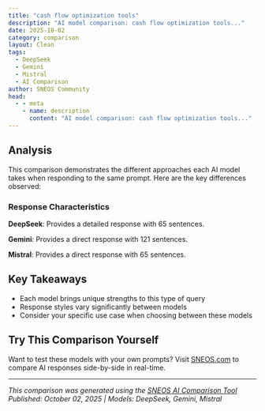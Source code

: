 ```yaml
---
title: "cash flow optimization tools"
description: "AI model comparison: cash flow optimization tools..."
date: 2025-10-02
category: comparison
layout: Clean
tags:
  - DeepSeek
  - Gemini
  - Mistral
  - AI Comparison
author: SNEOS Community
head:
  - - meta
    - name: description
      content: "AI model comparison: cash flow optimization tools..."
---
```


<ChatComparison
  title="cash flow optimization tools"
  prompt="cash flow optimization tools"
  :responses='{
    "DeepSeek": "Of course. Here is a comprehensive guide to cash flow optimization tools, broken down by category and use case.\n\nCash flow optimization isn\u0027t just about one magic tool; it\u0027s about using a combination of **strategies, software, and financial instruments** to get money in faster, manage it smarter, and pay it out more strategically.\n\n---\n\n### 1. Core Cash Flow Management \u0026 Forecasting Software\nThese are the foundational tools for visibility and proactive management.\n\n| Tool Type | What It Does | Key Features | Best For |\n| :--- | :--- | :--- | :--- |\n| **Dedicated Cash Flow Platforms** | Connects to bank accounts, accounting software, and other data sources to provide real-time cash flow visibility and forecasting. | - Automated cash flow forecasting (short \u0026 long-term) \u003Cbr\u003E- Scenario planning (\u0022what if\u0022 analysis) \u003Cbr\u003E- Cash flow alerts and insights \u003Cbr\u003E- Integrations with banks \u0026 accounting software | Businesses that want a dedicated, powerful view of their cash flow beyond basic accounting. |\n| **Advanced Accounting Software** | Most modern accounting platforms have built-in cash flow reporting and forecasting modules. | - Basic cash flow statements \u003Cbr\u003E- Accounts Receivable (AR) \u0026 Accounts Payable (AP) aging reports \u003Cbr\u003E- Integrated invoicing and bill pay \u003Cbr\u003E- Bank reconciliation | Small to medium businesses already using these platforms for their core accounting. |\n| **Spreadsheets (Excel/Google Sheets)** | The classic, manual tool for building custom cash flow models. | - Ultimate flexibility and control \u003Cbr\u003E- Can be as simple or complex as needed \u003Cbr\u003E- Direct data input and manipulation | Financial analysts, startups, and businesses with unique modeling needs. Requires manual upkeep. |\n\n**Popular Examples:**\n*   **Dedicated:** **CashAnalytics**, **Float**, **Pulse**, **Fathom**, **PlanGuru**\n*   **Accounting Software:** **QuickBooks Online** (Cash Flow Planner), **Xero** (Cash Flow, Analytics), **FreshBooks**, **Sage Intacct**\n\n---\n\n### 2. Tools to Accelerate Incoming Cash (Accounts Receivable)\nGetting paid faster is a primary lever for optimization.\n\n| Tool Type | What It Does | Key Features | Best For |\n| :--- | :--- | :--- | :--- |\n| **Online Invoicing \u0026 Payment Platforms** | Sends professional digital invoices with integrated \u0022Pay Now\u0022 buttons. | - Recurring invoices \u0026 auto-billing \u003Cbr\u003E- Multiple payment methods (Credit Card, ACH, PayPal) \u003Cbr\u003E- Automatic payment reminders \u003Cbr\u003E- Low-fee ACH bank transfer options | Service-based businesses, freelancers, B2B companies. |\n| **Digital Payment Acceptance** | Allows you to accept payments via credit card, debit card, and digital wallets. | - Mobile card readers (Square, SumUp) \u003Cbr\u003E- Online payment gateways (Stripe, PayPal) \u003Cbr\u003E- Virtual Terminals for phone orders | Retailers, e-commerce, restaurants, and anyone selling in person or online. |\n| **AR Automation Software** | Automates the entire accounts receivable process from invoice to collection. | - Automated invoice delivery \u0026 follow-ups \u003Cbr\u003E- Customer payment portals \u003Cbr\u003E- Collections management dashboards \u003Cbr\u003E- Deduction management | Medium to large businesses with high volumes of invoices and complex AR processes. |\n\n**Popular Examples:**\n*   **Invoicing:** **QuickBooks**, **Xero**, **FreshBooks**, **Zoho Invoice**, **Wave**\n*   **Payments:** **Stripe**, **Square**, **PayPal**, **Authorize.Net**\n*   **AR Automation:** **Versapay**, **Gaviti**, **HighRadius**\n\n---\n\n### 3. Tools to Manage Outgoing Cash (Accounts Payable)\nControlling when and how you pay is just as important.\n\n| Tool Type | What It Does | Key Features | Best For |\n| :--- | :--- | :--- | :--- |\n| **AP Automation Software** | Streamlines and automates the bill payment process. | - Digital invoice capture (no paper) \u003Cbr\u003E- Automated approval workflows \u003Cbr\u003E- Scheduled and batch payments \u003Cbr\u003E- Early payment discount capture | Businesses looking to reduce manual data entry, improve control, and capture savings. |\n| **Corporate Credit Cards \u0026 Spend Management** | Provides visibility and control over employee spending. | - Set spending limits \u003Cbr\u003E- Enforce company policy \u003Cbr\u003E- Real-time expense tracking \u003Cbr\u003E- Simplified reconciliation | Companies with remote teams, traveling employees, or those wanting to curb uncontrolled spending. |\n| **Virtual Credit Cards (vCards)** | Generate single-use or merchant-locked card numbers for payments. | - Enhanced security (reduces fraud risk) \u003Cbr\u003E- Can be set with specific limits and dates \u003Cbr\u003E- Often offer cashback rewards | Paying vendors online, especially for one-time purchases or to control subscription costs. |\n\n**Popular Examples:**\n*   **AP Automation:** **Bill.com**, **Melio**, **Ramp**, **MineralTree**\n*   **Spend Management:** **Ramp**, **Brex**, **Airbase**, **Spendesk**\n\n---\n\n### 4. Tools for Accessing Capital \u0026 Managing Surplus\nOptimizing cash also means bridging gaps and putting idle cash to work.\n\n| Tool Type | What It Does | Key Features | Best For |\n| :--- | :--- | :--- | :--- |\n| **Online Lenders \u0026 Line of Credit** | Provides fast access to working capital, often with a simpler process than traditional banks. | - Quick application and funding \u003Cbr\u003E- Revolving lines of credit \u003Cbr\u003E- Term loans \u003Cbr\u003E- Revenue-based financing | Businesses needing to cover short-term cash flow gaps, seasonal inventory purchases, or growth opportunities. |\n| **Invoice Factoring \u0026 Financing** | Converts your outstanding invoices into immediate cash. | - Sell invoices for a percentage of their value \u003Cbr\u003E- Factor handles collections (Factoring) \u003Cbr\u003E- You retain collections (Financing) | B2B companies with long invoice payment terms (e.g., 60-90 days) and strong invoices but poor cash flow. |\n| **Business Treasury \u0026 Savings Accounts** | Allows you to earn a return on your cash reserves. | - Higher interest rates than standard business checking \u003Cbr\u003E- FDIC insurance \u003Cbr\u003E- Easy transfers to/from operating accounts | Businesses with significant cash surpluses that want to earn interest while maintaining liquidity. |\n\n**Popular Examples:**\n*   **Lending/LOC:** **Bluevine**, **OnDeck**, **Kabbage (from American Express)**\n*   **Invoice Financing:** **Fundbox**, **BlueVine**\n*   **High-Yield Accounts:** **Mercury Treasury**, **Brex Cash**, **Various online banks**\n\n---\n\n### How to Choose the Right Tools: A Step-by-Step Guide\n\n1.  **Diagnose Your Pain Points:**\n    *   Are you always waiting on client payments? \u2192 Focus on **AR \u0026 Invoicing Tools**.\n    *   Can you not predict your cash position in 90 days? \u2192 Focus on **Forecasting Software**.\n    *   Are you drowning in paperwork for bill pay? \u2192 Focus on **AP Automation**.\n    *   Do you have frequent cash shortfalls? \u2192 Explore **Lending/LOC Options**.\n\n2.  **Assess Your Tech Stack:**\n    *   The best tool is one that integrates seamlessly with your existing accounting software (QuickBooks, Xero, etc.) and your bank.\n\n3.  **Consider Scalability:**\n    *   A simple invoicing tool might work for a freelancer, but a growing company will need a more robust AR automation platform.\n\n4.  **Calculate the ROI:**\n    *   Will the tool help you capture early payment discounts? Reduce late payments? Save admin hours? Weigh these savings against the subscription cost.\n\n### Summary\n\nCash flow optimization is a continuous process, not a one-time setup. The most effective approach is to:\n\n*   **Use forecasting software** to see the future.\n*   **Use AR tools** to pull cash in faster.\n*   **Use AP tools** to push cash out smarter.\n*   **Use capital/savings tools** to bridge gaps and grow reserves.\n\nStart with the area causing the biggest bottleneck and build your toolkit from there.",
    "Gemini": "Okay, let\u0027s explore cash flow optimization tools.  To give you the most helpful information, I\u0027ll break this down into different categories and consider various needs.\n\n**I. Understanding Cash Flow Optimization**\n\nFirst, a quick reminder of what we\u0027re aiming for:\n\n*   **Improving Cash Flow:**  This means increasing the amount of cash coming into your business and/or decreasing the amount of cash going out.\n*   **Predicting Cash Flow:**  Accurately forecasting your future cash position to make informed decisions.\n*   **Managing Cash Flow:**  Effectively tracking and controlling your cash inflows and outflows to ensure you have enough cash to meet your obligations and invest in growth.\n\n**II. Categories of Tools**\n\nHere are the primary categories of tools that can help with cash flow optimization:\n\n1.  **Accounting Software:**\n\n    *   **What They Do:** The foundation for most cash flow management.  They track income, expenses, accounts receivable (money owed to you), and accounts payable (money you owe).\n    *   **Key Features for Cash Flow:**\n        *   Invoice management and automation (sending reminders, recurring invoices).\n        *   Bill payment management.\n        *   Bank reconciliation.\n        *   Financial reporting (Profit \u0026 Loss, Balance Sheet, Cash Flow Statement).\n        *   Cash flow forecasting (basic to advanced, depending on the software).\n        *   Integration with other tools (e.g., payment processors, CRM).\n    *   **Examples:**\n        *   **QuickBooks Online:**  Very popular, scalable, and has many integrations.  Good for small to medium-sized businesses.\n        *   **Xero:**  Another strong contender, known for its user-friendly interface and bank reconciliation features. Good for small to medium sized businesses.\n        *   **NetSuite:**  A more comprehensive ERP (Enterprise Resource Planning) system suitable for larger businesses with complex needs.  Includes advanced cash flow forecasting and management capabilities.\n        *   **Sage Intacct:** Cloud-based accounting software known for its advanced financial reporting and analytics capabilities.\n        *   **Zoho Books:** Affordable option, integrates with the Zoho suite of business apps.\n        *   **FreshBooks:**  Designed for freelancers and service-based businesses, with a focus on invoicing and time tracking.\n\n2.  **Dedicated Cash Flow Forecasting and Planning Software:**\n\n    *   **What They Do:** These tools focus *specifically* on forecasting and planning your cash flow, often with more advanced features than basic accounting software.\n    *   **Key Features:**\n        *   Scenario planning (\u0022what if\u0022 analysis).\n        *   Integration with multiple data sources (accounting software, CRM, bank accounts).\n        *   Cash flow projections based on various assumptions (sales growth, expense changes, payment terms).\n        *   Variance analysis (comparing actual results to forecasts).\n        *   Customizable dashboards and reports.\n        *   Short-term and long-term forecasting.\n    *   **Examples:**\n        *   **Float:**  Integrates with QuickBooks, Xero, and other accounting software.  Strong focus on cash flow forecasting and scenario planning.\n        *   **Pulse:**  Aimed at small businesses, helps track and manage cash flow with visual dashboards.\n        *   **Dryrun:**  Focuses on visual cash flow forecasting, scenario planning, and project-based cash flow.\n        *   **Futrli:**  Another popular forecasting tool with scenario planning and integration with accounting platforms.\n        *   **PlanGuru:**  Budgeting and forecasting software suitable for small and medium-sized businesses.\n        *   **Abacum:**  FP\u0026A platform for mid-market and enterprise companies.\n        *   **Jirav:** Financial planning and analysis software.\n\n3.  **Invoice Management and Payment Processing Tools:**\n\n    *   **What They Do:** Streamline the invoicing and payment process to get paid faster.  Faster payments directly improve cash flow.\n    *   **Key Features:**\n        *   Automated invoicing.\n        *   Online payment options (credit cards, ACH).\n        *   Payment reminders.\n        *   Subscription billing.\n        *   Integration with accounting software.\n    *   **Examples:**\n        *   **Stripe:**  A popular payment gateway with robust APIs and developer tools.\n        *   **PayPal:**  A widely used online payment platform.\n        *   **Square:**  Good for businesses that also have in-person sales.\n        *   **Bill.com:**  Focuses on automating accounts payable and receivable.\n        *   **Due:** Invoicing and payments platform for freelancers and small businesses.\n\n4.  **Expense Management Tools:**\n\n    *   **What They Do:**  Help you track and control your expenses.\n    *   **Key Features:**\n        *   Receipt scanning and storage.\n        *   Expense reporting.\n        *   Automated expense tracking.\n        *   Budgeting and expense limits.\n        *   Integration with accounting software.\n    *   **Examples:**\n        *   **Expensify:**  Popular for expense tracking and reporting.\n        *   **Zoho Expense:**  Integrates with the Zoho suite.\n        *   **Rydoo:**  Expense management software with a focus on automation.\n        *   **Fyle:** Expense management platform with credit card integration.\n\n5.  **Treasury Management Systems (TMS):**\n\n    *   **What They Do:**  These are more sophisticated systems used by larger organizations to manage their cash, banking relationships, investments, and debt.\n    *   **Key Features:**\n        *   Cash position tracking.\n        *   Liquidity management.\n        *   Payment processing.\n        *   Debt management.\n        *   Investment management.\n        *   Risk management.\n        *   Bank reconciliation.\n    *   **Examples:**\n        *   **Kyriba:**  A leading TMS provider.\n        *   **Coupa:**  Offers treasury management as part of its broader business spend management platform.\n        *   **FIS Integrity:**  Another well-established TMS.\n        *   **TIS (Treasury Intelligence Solutions):** Cloud-based TMS.\n\n6.  **CRM (Customer Relationship Management) Systems:**\n\n    *   **What They Do:**  Help you manage your customer relationships and sales pipeline.  This indirectly impacts cash flow by improving sales forecasting and closing deals faster.\n    *   **Key Features:**\n        *   Sales pipeline management.\n        *   Sales forecasting.\n        *   Contact management.\n        *   Lead tracking.\n        *   Integration with accounting software.\n    *   **Examples:**\n        *   **Salesforce:**  The leading CRM platform.\n        *   **HubSpot CRM:**  A popular free CRM with paid upgrades.\n        *   **Zoho CRM:**  Another strong CRM option that integrates with Zoho Books and other Zoho apps.\n\n**III.  Choosing the Right Tools**\n\nTo select the best tools for your business, consider these factors:\n\n*   **Business Size and Complexity:**  A freelancer has different needs than a large corporation.\n*   **Budget:**  Tools range from free to very expensive.\n*   **Industry:**  Some industries have specific needs (e.g., construction, e-commerce).\n*   **Integration:**  Make sure the tools integrate with your existing systems.\n*   **Ease of Use:**  Choose tools that your team will actually use.\n*   **Scalability:**  Can the tools grow with your business?\n*   **Specific Pain Points:**  What are your biggest cash flow challenges? Focus on tools that address those issues.\n\n**IV.  Tips for Effective Cash Flow Optimization**\n\nBeyond the tools, remember these best practices:\n\n*   **Invoice promptly:**  Send invoices as soon as the work is completed.\n*   **Offer early payment discounts:**  Incentivize customers to pay faster.\n*   **Negotiate payment terms with suppliers:**  Try to extend payment deadlines.\n*   **Manage inventory carefully:**  Avoid overstocking.\n*   **Track your cash flow regularly:**  Monitor your inflows and outflows to identify potential problems.\n*   **Create a cash flow forecast:**  Project your future cash position to make informed decisions.\n*   **Have a line of credit:**  A safety net in case of unexpected cash flow shortages.\n*   **Consider factoring or invoice financing:**  Get paid faster by selling your invoices to a third party.\n*   **Automate processes:**  Reduce errors and save time.\n*   **Regularly review your pricing and costs:**  Ensure that you are charging enough and that your expenses are under control.\n\n**V.  Example Scenarios**\n\n*   **Freelancer:**  Might use FreshBooks for invoicing and tracking expenses, and a simple spreadsheet for basic cash flow forecasting.\n*   **Small Retail Business:**  Could use QuickBooks Online for accounting, Square for payment processing, and Float for cash flow forecasting.\n*   **Medium-Sized Manufacturing Company:**  Might use NetSuite for ERP, Bill.com for accounts payable automation, and a dedicated TMS for treasury management.\n\nBy understanding the different types of tools available and considering your specific needs, you can choose the right solutions to optimize your cash flow and improve the financial health of your business. Good luck!\n",
    "Mistral": "Cash flow optimization is crucial for businesses to ensure liquidity, manage expenses, and plan for future investments. Several tools and strategies can help optimize cash flow. Here are some popular tools and techniques:\n\n### Cash Flow Management Software\n1. **QuickBooks**: Offers comprehensive cash flow management features, including invoicing, expense tracking, and financial reporting.\n2. **Xero**: Provides real-time cash flow tracking, invoicing, and integration with various financial tools.\n3. **FreshBooks**: Focuses on small businesses, offering invoicing, expense tracking, and cash flow forecasting.\n4. **Sage Intacct**: Suitable for larger businesses, offering advanced financial management and cash flow analytics.\n5. **Zoho Books**: Integrates with other Zoho apps for a comprehensive business management solution, including cash flow management.\n\n### Cash Flow Forecasting Tools\n1. **Float**: Integrates with accounting software to provide real-time cash flow forecasting.\n2. **PlanGuru**: Offers detailed cash flow forecasting and budgeting tools.\n3. **CashFlowTool**: Provides cash flow forecasting and scenario planning.\n4. **Pulse**: Focuses on cash flow management and forecasting for small businesses.\n\n### Invoicing and Payment Tools\n1. **Stripe**: Facilitates online payments and invoicing, helping to speed up cash collection.\n2. **PayPal**: Offers invoicing and payment solutions, making it easier to receive payments quickly.\n3. **Square**: Provides point-of-sale systems and invoicing tools for small businesses.\n4. **Chargebee**: Specializes in subscription billing and invoicing, helping to manage recurring revenue.\n\n### Expense Management Tools\n1. **Expensify**: Automates expense reporting and reimbursement, helping to manage and reduce expenses.\n2. **Concur**: Offers comprehensive expense management solutions, including travel and expense reporting.\n3. **Zoho Expense**: Integrates with Zoho Books for seamless expense tracking and management.\n4. **Brex**: Provides corporate cards and expense management tools for startups and small businesses.\n\n### Inventory Management Tools\n1. **Upserve**: Offers inventory management and analytics for restaurants and retail businesses.\n2. **Cin7**: Provides inventory and order management solutions, helping to optimize stock levels and reduce costs.\n3. **Zoho Inventory**: Integrates with Zoho Books for seamless inventory and cash flow management.\n4. **TradeGecko**: Offers inventory and order management, helping to streamline operations and improve cash flow.\n\n### Financial Planning and Analysis (FP\u0026A) Tools\n1. **Adaptive Insights**: Provides budgeting, forecasting, and reporting tools for financial planning.\n2. **Anaplan**: Offers advanced financial planning and analysis tools, including cash flow forecasting.\n3. **Prophix**: Provides corporate performance management solutions, including cash flow planning and analysis.\n4. **Host Analytics**: Offers financial planning, budgeting, and forecasting tools for enterprise-level businesses.\n\n### Strategies for Cash Flow Optimization\n1. **Invoice Factoring**: Selling invoices to a third party to receive immediate cash.\n2. **Early Payment Discounts**: Offering discounts to customers who pay early to encourage faster payments.\n3. **Credit Management**: Implementing strict credit policies and monitoring customer creditworthiness.\n4. **Cost Reduction**: Identifying and reducing unnecessary expenses to improve cash flow.\n5. **Inventory Optimization**: Managing inventory levels to reduce holding costs and improve cash flow.\n6. **Cash Flow Forecasting**: Regularly updating cash flow forecasts to anticipate shortfalls and plan accordingly.\n\nBy leveraging these tools and strategies, businesses can effectively manage and optimize their cash flow, ensuring financial stability and growth."
  }'
  published-date="11:36"
/>

## Analysis

This comparison demonstrates the different approaches each AI model takes when responding to the same prompt. Here are the key differences observed:

### Response Characteristics

**DeepSeek**: Provides a detailed response with 65 sentences. 

**Gemini**: Provides a direct response with 121 sentences. 

**Mistral**: Provides a direct response with 65 sentences. 

## Key Takeaways

- Each model brings unique strengths to this type of query
- Response styles vary significantly between models
- Consider your specific use case when choosing between these models

## Try This Comparison Yourself

Want to test these models with your own prompts? Visit [SNEOS.com](https://sneos.com) to compare AI responses side-by-side in real-time.

---

*This comparison was generated using the [SNEOS AI Comparison Tool](https://sneos.com)*
*Published: October 02, 2025 | Models: DeepSeek, Gemini, Mistral*
